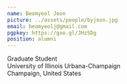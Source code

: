 ```yaml
---
name: Beomyeol Jeon
picture: ../assets/people/byjeon.jpg
email: beomyeolj@gmail.com
pgpkey: https://goo.gl/JHzSDg
position: alumni
---
```

Graduate Student<br>
University of Illinois Urbana-Champaign<br>
Champaign, United States<br>
